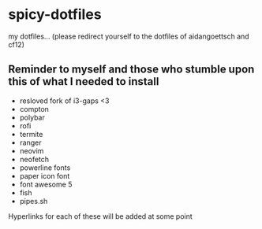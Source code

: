 # spicy-dotfiles
my dotfiles... (please redirect yourself to the dotfiles of aidangoettsch and cf12)


## Reminder to myself and those who stumble upon this of what I needed to install
- resloved fork of i3-gaps <3
- compton
- polybar
- rofi
- termite
- ranger
- neovim
- neofetch
- powerline fonts
- paper icon font
- font awesome 5
- fish
- pipes.sh

Hyperlinks for each of these will be added at some point
